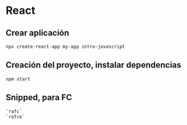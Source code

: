 # React

## Crear aplicación  
    npx create-react-app my-app intro-javascript  

## Creación del proyecto, instalar dependencias
    npm start


## Snipped, para FC
    `rafc`
    `rafce`
